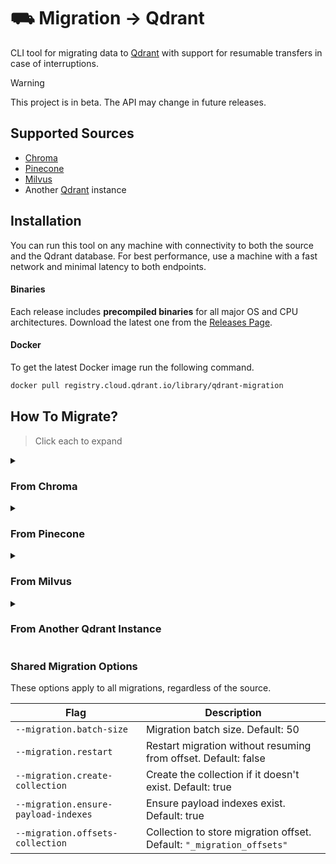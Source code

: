 # ⛟ Migration → Qdrant

CLI tool for migrating data to [Qdrant](http://qdrant.tech) with support for resumable transfers in case of interruptions.

> [!WARNING]  
> This project is in beta. The API may change in future releases.

## Supported Sources

* [Chroma](https://trychroma.com/)
* [Pinecone](https://www.pinecone.io/)
* [Milvus](https://milvus.io/)
* Another [Qdrant](http://qdrant.tech/) instance

## Installation

You can run this tool on any machine with connectivity to both the source and the Qdrant database. For best performance, use a machine with a fast network and minimal latency to both endpoints.

#### Binaries

Each release includes **precompiled binaries** for all major OS and CPU architectures. Download the latest one from the [Releases Page](https://github.com/qdrant/migration/releases).

#### Docker

To get the latest Docker image run the following command.

```bash
docker pull registry.cloud.qdrant.io/library/qdrant-migration
```

## How To Migrate?

> Click each to expand

<details>

<summary><h3>From Chroma</h3></summary>

Migrate data from a **Chroma** database to **Qdrant**:

### 📥 Example

```bash
migration chroma \
    --chroma.url=http://localhost:8000
    --chroma.collection 'collection-name' \
    --qdrant.url 'https://example.cloud-region.cloud-provider.cloud.qdrant.io:6334' \
    --qdrant.api-key 'optional-qdrant-api-key' \
    --qdrant.collection 'target-collection' \
    --migration.batch-size 64
````

With Docker:

```bash
docker run --net=host --rm -it registry.cloud.qdrant.io/library/qdrant-migration chroma \
    --chroma.url=http://localhost:8000
    ...
```

### Chroma Options

| Flag                    | Description                                                              |
| ----------------------- | ------------------------------------------------------------------------ |
| `--chroma.collection`   | Chroma collection name.                                                  |
| `--chroma.url`          | Chroma server URL Default: `"http://localhost:8000"`                     |
| `--chroma.tenant`       | Chroma tenant. Optional.                                                 |
| `--chroma.auth-type`    | Authentication type. `"basic"` or `"token"`. Optional.                   |
| `--chroma.username`     | Username for basic authentication. Optional.                             |
| `--chroma.password`     | Password for basic authentication. Optional.                             |
| `--chroma.token`        | Token for token authentication. Optional.                                |
| `--chroma.token-header` | Token header for authentication. Optional.                               |
| `--chroma.database`     | Database name. Optional.                                                 |

### Qdrant Options

| Flag                      | Description                                                                                                      |
| ------------------------- | ---------------------------------------------------------------------------------------------------------------- |
| `--qdrant.collection`     | Target collection name.                                                                                          |
| `--qdrant.url`            | Qdrant gRPC URL. Default: `"http://localhost:6334"`                                                              |
| `--qdrant.api-key`        | Qdrant API key. Optional.                                                                                        |
| `--qdrant.dense-vector`   | Name of the dense vector in Qdrant. Default: `"dense_vector"`                                                    |
| `--qdrant.id-field`       | Field storing Chroma IDs in Qdrant. Default: `"__id__"`                                                          |
| `--qdrant.distance`       | Distance metric for the Qdrant collection. `"cosine"`, `"dot"`, `"manhattan"` or `"euclid"`. Default: `"euclid"` |
| `--qdrant.document-field` | Field storing Chroma documents in Qdrant. Default: `"document"`                                                  |

* See [Shared Migration Options](#shared-migration-options) for common migration parameters.

</details>

<details>

<summary><h3>From Pinecone</h3></summary>

Migrate data from a **Pinecone** database to **Qdrant**:

> IMPORTANT ⚠️
> Only Pinecone serverless indexes support listing all vectors for migration. [Reference](https://docs.pinecone.io/reference/api/2025-01/data-plane/list)

### 📥 Example

```bash
migration pinecone \
    --pinecone.host 'https://example-index-12345.svc.region.pinecone.io' \
    --pinecone.api-key 'optional-pinecone-api-key' \
    --qdrant.url 'https://example.cloud-region.cloud-provider.cloud.qdrant.io:6334' \
    --qdrant.api-key 'optional-qdrant-api-key' \
    --qdrant.collection 'target-collection' \
    --migration.batch-size 64
````

With Docker:

```bash
docker run --net=host --rm -it registry.cloud.qdrant.io/library/qdrant-migration pinecone \
    --pinecone.host 'https://example-index-12345.svc.region.pinecone.io' \
    ...
```

#### Pinecone Options

| Flag                            | Description                                                     |
| ------------------------------- | --------------------------------------------------------------- |
| `--pinecone.api-key`            | Pinecone API key for authentication                             |
| `--pinecone.host`               | Pinecone index host URL (e.g., `https://your-pinecone-url`)     |
| `--pinecone.namespace`          | Namespace of the partition to migrate                           |

#### Qdrant Options

| Flag                            | Description                                                     |
| ------------------------------- | --------------------------------------------------------------- |
| `--qdrant.collection`           | Target collection name                                          |
| `--qdrant.url`                  | Qdrant gRPC URL. Default: `"http://localhost:6334"`             |
| `--qdrant.api-key`              | Qdrant API key                                                  |
| `--qdrant.dense-vector`         | Name of the dense vector in Qdrant. Default: `"dense_vector"`   |
| `--qdrant.sparse-vector`        | Name of the sparse vector in Qdrant. Default: `"sparse_vector"` |
| `--qdrant.id-field`             | Field storing Pinecone IDs in Qdrant. Default: `"__id__"`       |

* See [Shared Migration Options](#shared-migration-options) for common migration parameters.

</details>

<details>

<summary><h3>From Milvus</h3></summary>

Migrate data from a **Milvus** database to **Qdrant**:

### 📥 Example

```bash
migration milvus \
    --milvus.url 'https://example.gcp-us-west1.cloud.zilliz.com' \
    --milvus.enable-tls-auth \
    --milvus.collection 'example-collection' \
    --milvus.api-key 'optional-milvus-api-key' \
    --qdrant.url 'https://example.cloud-region.cloud-provider.cloud.qdrant.io:6334' \
    --qdrant.api-key 'optional-qdrant-api-key' \
    --qdrant.collection 'target-collection' \
    --migration.batch-size 64
```

With Docker:

```bash
docker run --net=host --rm -it registry.cloud.qdrant.io/library/qdrant-migration milvus \
    --milvus.url 'https://example.gcp-us-west1.cloud.zilliz.com' \
    ...
```

#### Milvus Options

| Flag                       | Description                                             |
| -------------------------- | ------------------------------------------------------- |
| `--milvus.url`             | Milvus URL (e.g. `https://your-milvus-hostname`)        |
| `--milvus.collection`      | Milvus collection name                                  |
| `--milvus.api-key`         | Milvus API key for authentication                       |
| `--milvus.enable-tls-auth` | Whether to enable TLS Auth                              |
| `--milvus.username`        | Username for Milvus                                     |
| `--milvus.password`        | Password for Milvus                                     |
| `--milvus.db-name`         | Optional database name                                  |
| `--milvus.server-version`  | Milvus server version                                   |
| `--milvus.partitions`      | List of partition names                                 |

#### Qdrant Options

| Flag                       | Description                                                                                                      |
| -------------------------- | ---------------------------------------------------------------------------------------------------------------- |
| `--qdrant.url`             | Qdrant gRPC URL. Default: `"http://localhost:6334"`                                                              |
| `--qdrant.collection`      | Target collection name                                                                                           |
| `--qdrant.api-key`         | Qdrant API key                                                                                                   |
| `--qdrant.distance-metric` | Map of vector field names to distance metrics (`"cosine"`,`"dot"`,`"euclid"`,`"manhattan"`). Default: `"cosine"` |

* See [Shared Migration Options](#shared-migration-options) for common migration parameters.

</details>
<details>
<summary><h3>From Another Qdrant Instance</h3></summary>

Migrate data from one **Qdrant** instance to another.

### 📥 Example

```bash
migration qdrant \
    --source.url 'http://localhost:6334' \
    --source.collection 'source-collection' \
    --target.url 'https://example.cloud-region.cloud-provider.cloud.qdrant.io:6334' \
    --target.api-key 'qdrant-key' \
    --target.collection 'target-collection' \
    --migration.batch-size 64
```

With Docker:

```bash
docker run --net=host --rm -it registry.cloud.qdrant.io/library/qdrant-migration qdrant \
    --source.url 'http://localhost:6334' \
    ...
```

NOTE: If the target collection already exists, its vector size and dimensions must match the source. Other settings like replication, shards can differ.

#### Source Qdrant Options

| Flag                  | Description                                                |
| --------------------- | ---------------------------------------------------------- |
| `--source.collection` | Source collection name                                     |
| `--source.url`        | Source gRPC URL. Default: `"http://localhost:6334"`        |
| `--source.api-key`    | API key for source instance                                |

#### Target Qdrant Options

| Flag                  | Description                                                |
| --------------------- | ---------------------------------------------------------- |
| `--target.collection` | Target collection name                                     |
| `--target.url`        | Target gRPC URL. Default: `"http://localhost:6334"`        |
| `--target.api-key`    | API key for target instance                                |

See [Shared Migration Options](#shared-migration-options) for shared parameters.

</details>

### Shared Migration Options

These options apply to all migrations, regardless of the source.

| Flag                                 | Description                                                          |
| ------------------------------------ | -------------------------------------------------------------------- |
| `--migration.batch-size`             | Migration batch size. Default: 50                                    |
| `--migration.restart`                | Restart migration without resuming from offset. Default: false       |
| `--migration.create-collection`      | Create the collection if it doesn't exist. Default: true             |
| `--migration.ensure-payload-indexes` | Ensure payload indexes exist. Default: true                          |
| `--migration.offsets-collection`     | Collection to store migration offset. Default: `"_migration_offsets"` |
